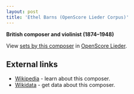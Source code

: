 ```yaml
---
layout: post
title: 'Ethel Barns (OpenScore Lieder Corpus)'
---
```


__British composer and violinist (1874–1948)__

View [sets by this composer] in [OpenScore Lieder].

[sets by this composer]: https://musescore.com/openscore-lieder-corpus/sets?order=title&text=Barns,+Ethel
[OpenScore Lieder]: https://musescore.com/openscore-lieder-corpus

## External links

- [Wikipedia] - learn about this composer.
- [Wikidata] - get data about this composer.

[Wikipedia]: https://en.wikipedia.org/wiki/Ethel_Barns
[Wikidata]: https://www.wikidata.org/wiki/Q5403071
